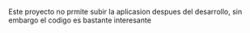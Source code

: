 Este proyecto no prmite subir la aplicasion despues del desarrollo, sin embargo el codigo es bastante interesante
